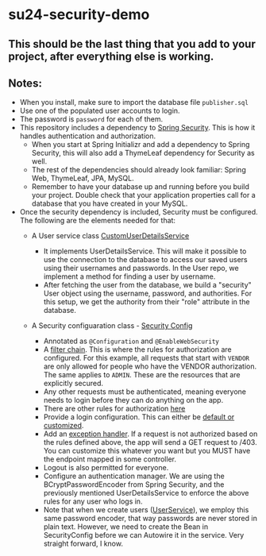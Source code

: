 # su24-security-demo
## This should be the last thing that you add to your project, after everything else is working.
## Notes:
- When you install, make sure to import the database file `publisher.sql`
- Use one of the populated user accounts to login.
- The password is `password` for each of them.
- This repository includes a dependency to [Spring Security](https://github.com/uncg-csc340/f24-spring-security-demo-jpa/blob/c925428ece52b54e8d46a3739acbbb0d06823637/pom.xml#L50). This is how it handles authentication and authorization.
     - When you start at Spring Initializr and add a dependency to Spring Security, this will also add a ThymeLeaf dependency for Security as well.
     - The rest of the dependencies should already look familiar: Spring Web, ThymeLeaf, JPA, MySQL.
     - Remember to have your database up and running before you build your project. Double check that your application properties call for a database that you have created in your MySQL.
- Once the security dependency is included, Security must be configured. The following are the elements needed for that:
     -   A User service class [CustomUserDetailsService](https://github.com/uncg-csc340/f24-spring-security-demo-jpa/blob/c925428ece52b54e8d46a3739acbbb0d06823637/src/main/java/com/csc340/security_demo/security/CustomUserDetailsService.java#L15)
         - It implements UserDetailsService. This will make it possible to use the connection to the database to access our saved users using their usernames and passwords. In the User repo, we implement a method for finding a user by username.
         - After fetching the user from the database, we build a "security" User object using the username, password, and authorities. For this setup, we get the authority from their "role" attribute in the database.
   
  -  A Security configuaration class - [Security Config](https://github.com/uncg-csc340/f24-spring-security-demo-jpa/blob/c925428ece52b54e8d46a3739acbbb0d06823637/src/main/java/com/csc340/security_demo/security/SecurityConfig.java#L15)
      -   Annotated as `@Configuration` and `@EnableWebSecurity`
      -   A [filter chain](https://github.com/uncg-csc340/f24-spring-security-demo-jpa/blob/c925428ece52b54e8d46a3739acbbb0d06823637/src/main/java/com/csc340/security_demo/security/SecurityConfig.java#L20). This is where the rules for authorization are configured. For this example, all requests that start with `VENDOR` are only allowed for people who have the VENDOR authorization. The same applies to `ADMIN`. These are the resources that are explicitly secured. 
      -   Any other requests must be authenticated, meaning everyone needs to login before they can do anything on the app.
      -   There are other rules for authorization [here](https://docs.spring.io/spring-security/reference/servlet/authorization/authorize-http-requests.html#authorize-requests)
      -   Provide a login configuration. This can either be [default or customized](https://docs.spring.io/spring-security/reference/servlet/authentication/passwords/form.html).
      -   Add an [exception handler](https://docs.spring.io/spring-security/reference/servlet/authentication/passwords/form.html). If a request is not authorized based on the rules defined above, the app will send a GET request to /403. You can customize this whatever you want but you MUST have the endpoint mapped in some controller.
      -   Logout is also permitted for everyone.
      -   Configure an authentication manager. We are using the BCryptPasswordEncoder from Spring Security, and the previously mentioned UserDetailsService to enforce the above rules for any user who logs in.
      -   Note that when we create users ([UserService](https://github.com/uncg-csc340/f24-spring-security-demo-jpa/blob/c925428ece52b54e8d46a3739acbbb0d06823637/src/main/java/com/csc340/security_demo/user/UserService.java#L60)), we employ this same password encoder, that way passwords are never stored in plain text. However, we need to create the Bean in SecurityConfig before we can Autowire it in the service. Very straight forward, I know.
  
        
